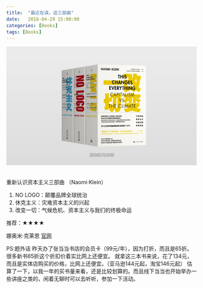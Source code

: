 ```yaml
---
title:  "最近在读，这三部曲"
date:   2018-04-29 15:00:00
categories: [Books]
tags: [Books]
---
```


![1](/images/post/20180429_naomi.jpg)<br/><br/>

重新认识资本主义三部曲 （Naomi·Klein）

1. NO LOGO：颠覆品牌全球统治 
2. 休克主义：灾难资本主义的兴起
3. 改变一切：气候危机、资本主义与我们的终极命运

推荐：★★★★

娜奥米·克莱恩 [官网](http://www.naomiklein.org)

PS:题外话
昨天办了张当当书店的会员卡（99元/年），因为打折，而且是65折。很多新书65折这个折扣价着实比网上还便宜。
就拿这三本书来说，花了134元，而且是实体店购买的价格，比网上还便宜。（亚马逊144元起，淘宝146元起）
估算了一下，以我一年的买书量来看，还是比较划算的。而且线下当当也开始举办一些讲座之类的，闲着无聊时可以去听听，参加一下活动。